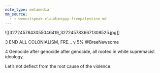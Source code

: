 ```yaml
---
note_type: metamedia
mm_source:
  - - wemustspeak-claudinegay-freepalestine.md
---
```


![[3272457843055046419_3272457836671308525.jpg]]

3 END ALL COLONIALISM, FRE...
v 5% @BreeNewsome

4
Genocide after genocide after
genocide, all rooted in white
supremacist ideology.

Let’s not deflect from the root cause of
the violence.

